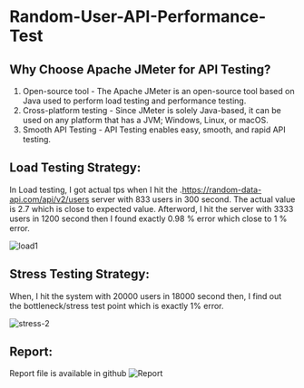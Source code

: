 # Random-User-API-Performance-Test
## Why Choose Apache JMeter for API Testing?

1. Open-source tool - The Apache JMeter is an open-source tool based on Java used to perform load testing and performance testing.
2. Cross-platform testing - Since JMeter is solely Java-based, it can be used on any platform that has a JVM; Windows, Linux, or macOS.
3. Smooth API Testing - API Testing enables easy, smooth, and rapid API testing.

## Load Testing Strategy:
In Load testing, I got actual tps when I hit the .https://random-data-api.com/api/v2/users server with 833 users in 300 second. The actual value is 2.7 which is close to expected value. Afterword, I hit the server with 3333 users in 1200 second then I found exactly 0.98 % error which close to 1 % error.

![load1](https://user-images.githubusercontent.com/123467715/215390403-c55a3f84-91a9-4e94-8100-88e2f11d6db1.jpg)

## Stress Testing Strategy:
When, I hit the system with 20000 users in 18000 second then, I find out the bottleneck/stress test point which is exactly 1% error.

![stress-2](https://user-images.githubusercontent.com/123467715/215391230-b4e91161-12d5-4651-81f4-bd6aa59e8e45.jpg)


## Report: 
Report file is available in github
![Report](https://user-images.githubusercontent.com/123467715/215391288-6019ddfa-13d1-4c84-b507-c9c169105959.jpg)



